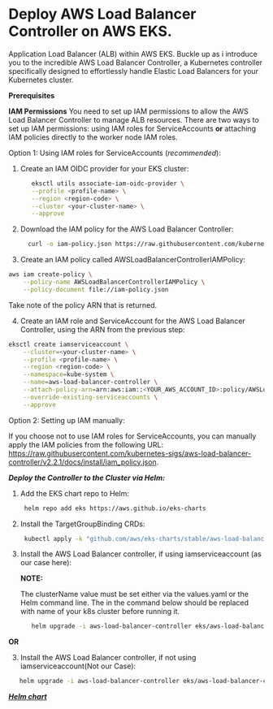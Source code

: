 # Deploy AWS Load Balancer Controller on AWS EKS.

Application Load Balancer (ALB) within AWS EKS.
Buckle up as i introduce you to the incredible AWS Load Balancer Controller, a Kubernetes controller specifically designed to effortlessly handle Elastic Load Balancers for your Kubernetes cluster.

**Prerequisites**

**IAM Permissions**
 You need to set up IAM permissions to allow the AWS Load Balancer Controller to manage ALB resources.
 There are two ways to set up IAM permissions:
    using IAM roles for ServiceAccounts 
    **or**
    attaching IAM policies directly to the worker node IAM roles.

Option 1: Using IAM roles for ServiceAccounts (*recommended*):

1. Create an IAM OIDC provider for your EKS cluster:
   ```bash
      eksctl utils associate-iam-oidc-provider \
      --profile <profile-name> \
      --region <region-code> \
      --cluster <your-cluster-name> \
      --approve
   ```
   
2. Download the IAM policy for the AWS Load Balancer Controller:

   ```bash
     curl -o iam-policy.json https://raw.githubusercontent.com/kubernetes-sigs/aws-load-balancer-controller/main/docs/install/iam_policy.json
   ```

3. Create an IAM policy called AWSLoadBalancerControllerIAMPolicy:

```bash
aws iam create-policy \
    --policy-name AWSLoadBalancerControllerIAMPolicy \
    --policy-document file://iam-policy.json
```

 Take note of the policy ARN that is returned.

 4. Create an IAM role and ServiceAccount for the AWS Load Balancer Controller, using the ARN from the previous step:

```bash
eksctl create iamserviceaccount \
    --cluster=<your-cluster-name> \
    --profile <profile-name> \
    --region <region-code> \
    --namespace=kube-system \
    --name=aws-load-balancer-controller \
    --attach-policy-arn=arn:aws:iam::<YOUR_AWS_ACCOUNT_ID>:policy/AWSLoadBalancerControllerIAMPolicy \
    --override-existing-serviceaccounts \
    --approve
```

Option 2: Setting up IAM manually:

If you choose not to use IAM roles for ServiceAccounts, 
you can manually apply the IAM policies from the following URL: https://raw.githubusercontent.com/kubernetes-sigs/aws-load-balancer-controller/v2.2.1/docs/install/iam_policy.json.


***Deploy the Controller to the Cluster via Helm:***

1. Add the EKS chart repo to Helm:
   
   ```bash
    helm repo add eks https://aws.github.io/eks-charts
   ```

2. Install the TargetGroupBinding CRDs:

   ```bash
    kubectl apply -k "github.com/aws/eks-charts/stable/aws-load-balancer-controller//crds?ref=master"
   ```
3. Install the AWS Load Balancer controller, if using iamserviceaccount (as our case here):
   
    **NOTE:**
   
      The clusterName value must be set either via the values.yaml or the Helm command line. The <k8s-cluster-name> in the command
      below should be replaced with name of your k8s cluster before running it.
   
   ```bash
      helm upgrade -i aws-load-balancer-controller eks/aws-load-balancer-controller -n kube-system --set clusterName=<k8s-cluster-name> --set serviceAccount.create=false --set serviceAccount.name=aws-load-balancer-controller
   ```
   
**OR**

3. Install the AWS Load Balancer controller, if not using iamserviceaccount(Not our Case):

  ```bash
     helm upgrade -i aws-load-balancer-controller eks/aws-load-balancer-controller -n kube-system --set clusterName=<k8s-cluster-name>
  ```


[***Helm chart***](https://artifacthub.io/packages/helm/aws/aws-load-balancer-controller)

